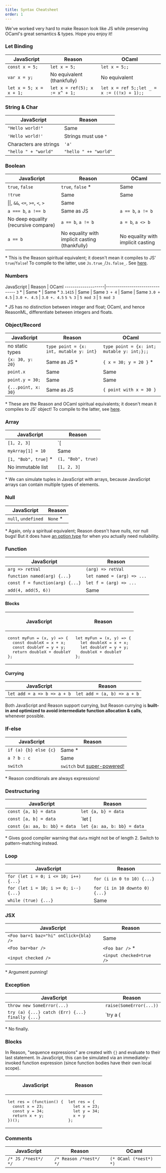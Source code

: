 ```yaml
---
title: Syntax Cheatsheet
order: 1
---
```


We've worked very hard to make Reason look like JS while preserving OCaml's great semantics & types. Hope you enjoy it!

### Let Binding

JavaScript                |   Reason                        | OCaml
--------------------------|--------------------------------|-------------------------------------------
`const x = 5;`              |  `let x = 5;`              |  `let x = 5;;`   
`var x = y;`                |  No equivalent (thankfully) |  No equivalent
`let x = 5; x = x + 1;`     |  `let x = ref(5); x := x^ + 1;` | `let x = ref 5;;let _ = x := ((!x) + 1);;`

### String & Char

JavaScript                |   Reason
--------------------------|--------------------------------
`"Hello world!"`            |  Same
`'Hello world!'`            |  Strings must use `"`
Characters are strings      |  `'a'`
`"hello " + "world"`        |  `"hello " ++ "world"`

### Boolean

JavaScript                |   Reason                        | OCaml
--------------------------|--------------------------------|-------------------------------------------
`true`, `false`                      |  `true`, `false` \* | Same
`!true`                              |  Same               | Same
&#124;&#124;, `&&`, `<=`, `>=`, `<`, `>`     |  Same          |
`a === b`, `a !== b`                 |  Same as JS         | `a == b`, `a != b`
No deep equality (recursive compare) |  `a == b`, `a != b` | `a = b`, `a <> b`
`a == b`                             |  No equality with implicit casting (thankfully)  |  No equality with implicit casting

\* This is the Reason spiritual equivalent; it doesn't mean it compiles to JS' `true`/`false`! To compile to the latter, use `Js.true_`/`Js.false_`. See [here](/guide/language/boolean#usage).

### Numbers

JavaScript          |   Reason     |     OCaml
--------------------|--------------------------------
`3` \*              |  Same \*      | Same \*
`3.1415`            |  Same | Same
`3 + 4`             |  Same | Same
`3.0 + 4.5`         |  `3.0 +. 4.5` | `3.0 +. 4.5`
`5 % 3`             |  `5 mod 3` | `5 mod 3`

\* JS has no distinction between integer and float; OCaml, and hence ReasonML, differentiate between integers and floats.

### Object/Record

JavaScript                |   Reason                        | OCaml
--------------------------|--------------------------------|-------------------------------------------
no static types           |  `type point = {x: int, mutable y: int}`| `type point = {x: int; mutable y: int;};;`
`{x: 30, y: 20}`          |  Same as JS \*  | `{ x = 30; y = 20 }` \*
`point.x`                 |  Same     | Same
`point.y = 30;`           |  Same     | Same
`{...point, x: 30}`       |  Same as JS     |  `{ point with x = 30 }`

\* These are the Reason and OCaml spiritual equivalents; it doesn't mean it compiles to JS' object! To compile to the latter, see [here](/guide/language/object#tip--tricks).

### Array

JavaScript                |   Reason
--------------------------|--------------------------------
`[1, 2, 3]`               |  `[|1, 2, 3|]`
`myArray[1] = 10`         |  Same
`[1, "Bob", true]` \*     |  `(1, "Bob", true)`
No immutable list         |  `[1, 2, 3]`

\* We can simulate tuples in JavaScript with arrays, because JavaScript arrays can contain multiple types of elements.

### Null

JavaScript                |   Reason
--------------------------|--------------------------------
`null`, `undefined`       |  `None` \*

\* Again, only a spiritual equivalent; Reason doesn't have nulls, nor null bugs! But it does have [an option type](/guide/examples#using-the-option-type) for when you actually need nullability.

### Function

JavaScript                            |   Reason
--------------------------------------|--------------------------------
`arg => retVal`                       |  `(arg) => retVal`
`function named(arg) {...}`           |  `let named = (arg) => ...`
`const f = function(arg) {...}`       |  `let f = (arg) => ...`
`add(4, add(5, 6))`                   |  Same

#### Blocks

<table>
  <thead><tr> <th scope="col"><p >JavaScript</p></th> <th scope="col"><p>Reason</p></th></tr></thead>
  <tr>
    <td>
      <pre>
const myFun = (x, y) => {
  const doubleX = x + x;
  const doubleY = y + y;
  return doubleX + doubleY
};</pre>
    </td>
    <td>
      <pre>
let myFun = (x, y) => {
  let doubleX = x + x;
  let doubleY = y + y;
  doubleX + doubleY
};</pre>
    </td>
  </tr>
</table>

#### Currying

JavaScript                |   Reason
--------------------------|--------------------------------
`let add = a => b => a + b`       |  `let add = (a, b) => a + b`

Both JavaScript and Reason support currying, but Reason currying is **built-in and optimized to avoid intermediate function allocation & calls**, whenever possible.

### If-else

JavaScript                |   Reason
--------------------------|--------------------------------
`if (a) {b} else {c}`     |  Same \*
`a ? b : c`               |  Same
`switch`                  |  `switch` but [super-powered!](/guide/language/pattern-matching)

\* Reason conditionals are always expressions!

### Destructuring

JavaScript                |   Reason
--------------------------|--------------------------------
`const {a, b} = data`             |  `let {a, b} = data`
`const [a, b] = data`             |  `let [|a, b|] = data` \*
`const {a: aa, b: bb} = data`     |  `let {a: aa, b: bb} = data`

\* Gives good compiler warning that `data` might not be of length 2. Switch to pattern-matching instead.

### Loop

JavaScript                |   Reason
--------------------------|--------------------------------
`for (let i = 0; i <= 10; i++) {...}`             |  `for (i in 0 to 10) {...}`
`for (let i = 10; i >= 0; i--) {...}`             |  `for (i in 10 downto 0) {...}`
`while (true) {...}`                              |  Same

### JSX

JavaScript                |   Reason
--------------------------|--------------------------------
`<Foo bar=1 baz="hi" onClick={bla} />`  |  Same
`<Foo bar=bar />`                       |  `<Foo bar />` \*
`<input checked />`                     |  `<input checked=true />`

\* Argument punning!

### Exception

JavaScript                |   Reason
--------------------------|--------------------------------
`throw new SomeError(...)`  |  `raise(SomeError(...))`
`try (a) {...} catch (Err) {...} finally {...}`   |  `try a { | Err => ...}` \*

\* No finally.

### Blocks

In Reason, "sequence expressions" are created with `{}` and evaluate to their last statement. In JavaScript, this can be simulated via an immediately-invoked function expression (since function bodies have their own local scope).

<table>
  <thead><tr> <th scope="col"><p >JavaScript</p></th> <th scope="col"><p>Reason</p></th></tr></thead>
  <tr>
    <td>
      <pre>
let res = (function() {
  const x = 23;
  const y = 34;
  return x + y;
})();</pre>
    </td>
    <td>
      <pre>
let res = {
  let x = 23;
  let y = 34;
  x + y
};</pre>
    </td>
  </tr>
</table>

### Comments
JavaScript                |   Reason                        | OCaml
--------------------------|--------------------------------|-------------------------------------------
`/* JS /*nest*/ */`       | `/* Reason /*nest*/ */`         | `(* OCaml (*nest*) *)`
